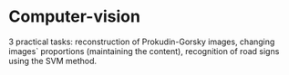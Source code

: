 # Computer-vision
3 practical tasks: reconstruction of Prokudin-Gorsky images, changing images` proportions (maintaining the content),  recognition of road signs using the SVM method.

